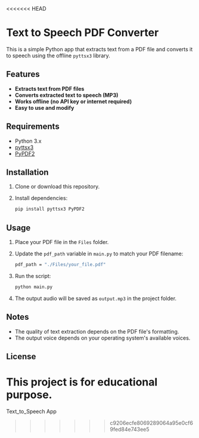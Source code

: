 <<<<<<< HEAD
# Text to Speech PDF Converter

This is a simple Python app that extracts text from a PDF file and converts it to speech using the offline `pyttsx3` library.

## Features

- **Extracts text from PDF files**
- **Converts extracted text to speech (MP3)**
- **Works offline (no API key or internet required)**
- **Easy to use and modify**

## Requirements

- Python 3.x
- [pyttsx3](https://pypi.org/project/pyttsx3/)
- [PyPDF2](https://pypi.org/project/PyPDF2/)

## Installation

1. Clone or download this repository.
2. Install dependencies:

    ```bash
    pip install pyttsx3 PyPDF2
    ```

## Usage

1. Place your PDF file in the `Files` folder.
2. Update the `pdf_path` variable in `main.py` to match your PDF filename:

    ```bash
    pdf_path = "./Files/your_file.pdf"
    ```

3. Run the script:

    ```bash
    python main.py
    ```

4. The output audio will be saved as `output.mp3` in the project folder.

## Notes

- The quality of text extraction depends on the PDF file's formatting.
- The output voice depends on your operating system's available voices.

## License

This project is for educational purpose.
=======
Text_to_Speech App
>>>>>>> c9206ecfe8069289064a95e0cf69fed84e743ee5
